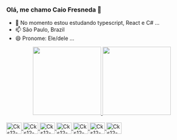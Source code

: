### Olá, me chamo Caio Fresneda 👋

- 🌱 No momento estou estudando typescript, React e C# ...
- 📫 São Paulo, Brazil 
- 😄 Pronome: Ele/dele ...

<div align="center">
  <a href="https://github.com/cks12">
  <img height="180rem" src="https://github-readme-stats.vercel.app/api?username=cks12&show_icons=true&theme=dracula&include_all_commits=true&count_private=true"/>
  <img height="180rem" src="https://github-readme-stats.vercel.app/api/top-langs/?username=cks12&layout=compact&langs_count=8&theme=dracula"/>
</div>

  <div style="display: inline_block"><br>
    <img align="center" alt="Cks12-Js" height="30" width="40" src="https://cdn.jsdelivr.net/gh/devicons/devicon/icons/javascript/javascript-original.svg"/>
    <img align="center" alt="Cks12-Ts" height="30" width="40" src="https://cdn.jsdelivr.net/gh/devicons/devicon/icons/typescript/typescript-original.svg"/>
    <img align="center" alt="Cks12-React" height="30" width="40" src="https://cdn.jsdelivr.net/gh/devicons/devicon/icons/react/react-original.svg" />
    <img align="center" alt="Cks12-NodeJs" height="30" width="40" src="https://cdn.jsdelivr.net/gh/devicons/devicon/icons/nodejs/nodejs-original.svg" />
    <img align="center" alt="Cks12-Mongo" height="30" width="40" src="https://cdn.jsdelivr.net/gh/devicons/devicon/icons/mongodb/mongodb-original.svg" />
    <img align="center" alt="Cks12-Html5" height="30" width="40" src="https://cdn.jsdelivr.net/gh/devicons/devicon/icons/html5/html5-original.svg" />
    <img align="center" alt="Cks12-Html5" height="30" width="40" src="https://cdn.jsdelivr.net/gh/devicons/devicon/icons/css3/css3-original.svg" />
    
  </div>
